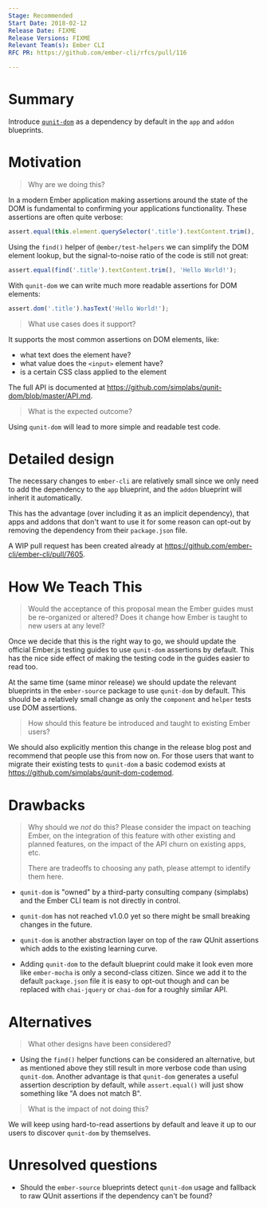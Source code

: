 ```yaml
---
Stage: Recommended
Start Date: 2018-02-12
Release Date: FIXME
Release Versions: FIXME
Relevant Team(s): Ember CLI
RFC PR: https://github.com/ember-cli/rfcs/pull/116

---
```


# Summary

Introduce [`qunit-dom`] as a dependency by default in the `app` and `addon` blueprints.

[`qunit-dom`]: https://github.com/simplabs/qunit-dom

# Motivation

> Why are we doing this?

In a modern Ember application making assertions around the state of the DOM is
fundamental to confirming your applications functionality. These assertions are
often quite verbose:

```js
assert.equal(this.element.querySelector('.title').textContent.trim(), 'Hello World!');
```

Using the `find()` helper of `@ember/test-helpers` we can simplify the DOM
element lookup, but the signal-to-noise ratio of the code is still not great:

```js
assert.equal(find('.title').textContent.trim(), 'Hello World!');
```

With `qunit-dom` we can write much more readable assertions for DOM elements:

```js
assert.dom('.title').hasText('Hello World!');
```

> What use cases does it support?

It supports the most common assertions on DOM elements, like:

- what text does the element have?
- what value does the `<input>` element have?
- is a certain CSS class applied to the element

The full API is documented at <https://github.com/simplabs/qunit-dom/blob/master/API.md>.

> What is the expected outcome?

Using `qunit-dom` will lead to more simple and readable test code.


# Detailed design

The necessary changes to `ember-cli` are relatively small since we only need
to add the dependency to the `app` blueprint, and the `addon` blueprint will
inherit it automatically.

This has the advantage (over including it as an implicit dependency), that
apps and addons that don't want to use it for some reason can opt-out by
removing the dependency from their `package.json` file.

A WIP pull request has been created already at <https://github.com/ember-cli/ember-cli/pull/7605>.


# How We Teach This

> Would the acceptance of this proposal mean the Ember guides must be
> re-organized or altered? Does it change how Ember is taught to new users
> at any level?

Once we decide that this is the right way to go, we should update the official
Ember.js testing guides to use `qunit-dom` assertions by default. This has the
nice side effect of making the testing code in the guides easier to read too.

At the same time (same minor release) we should update the relevant blueprints
in the `ember-source` package to use `qunit-dom` by default. This should be a
relatively small change as only the `component` and `helper` tests use
DOM assertions.

> How should this feature be introduced and taught to existing Ember
> users?

We should also explicitly mention this change in the release blog post and
recommend that people use this from now on. For those users that want to
migrate their existing tests to `qunit-dom` a basic codemod exists at
<https://github.com/simplabs/qunit-dom-codemod>.


# Drawbacks

> Why should we *not* do this? Please consider the impact on teaching Ember,
> on the integration of this feature with other existing and planned features,
> on the impact of the API churn on existing apps, etc.
>
> There are tradeoffs to choosing any path, please attempt to identify them here.

- `qunit-dom` is "owned" by a third-party consulting company (simplabs) and
  the Ember CLI team is not directly in control.

- `qunit-dom` has not reached v1.0.0 yet so there might be small breaking
  changes in the future.

- `qunit-dom` is another abstraction layer on top of the raw QUnit assertions
  which adds to the existing learning curve.

- Adding `qunit-dom` to the default blueprint could make it look even more like
  `ember-mocha` is only a second-class citizen. Since we add it to the default
  `package.json` file it is easy to opt-out though and can be replaced with
  `chai-jquery` or `chai-dom` for a roughly similar API.


# Alternatives

> What other designs have been considered?

- Using the `find()` helper functions can be considered an alternative, but
  as mentioned above they still result in more verbose code than using
  `qunit-dom`. Another advantage is that `qunit-dom` generates a useful
  assertion description by default, while `assert.equal()` will just show
  something like "A does not match B".

> What is the impact of not doing this?

We will keep using hard-to-read assertions by default and leave it up to our
users to discover `qunit-dom` by themselves.


# Unresolved questions

- Should the `ember-source` blueprints detect `qunit-dom` usage and fallback
  to raw QUnit assertions if the dependency can't be found?
